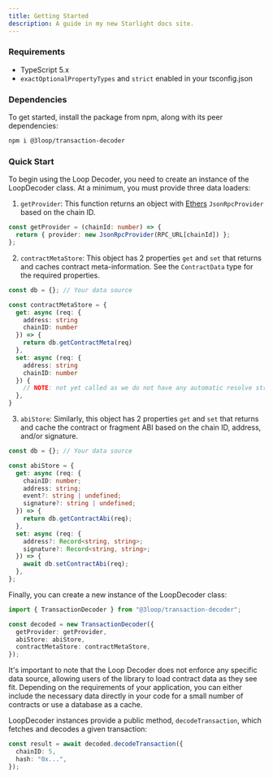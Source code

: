 ```yaml
---
title: Getting Started
description: A guide in my new Starlight docs site.
---
```


### Requirements

- TypeScript 5.x
- `exactOptionalPropertyTypes` and `strict` enabled in your tsconfig.json

### Dependencies

To get started, install the package from npm, along with its peer dependencies:

```sh
npm i @3loop/transaction-decoder
```

### Quick Start

To begin using the Loop Decoder, you need to create an instance of the LoopDecoder class. At a minimum, you must provide three data loaders:

1. `getProvider`: This function returns an object with [Ethers](https://ethers.org) `JsonRpcProvider` based on the chain ID.

```ts
const getProvider = (chainId: number) => {
  return { provider: new JsonRpcProvider(RPC_URL[chainId]) };
};
```

2. `contractMetaStore`: This object has 2 properties `get` and `set` that returns and caches contract meta-information. See the `ContractData` type for the required properties.

```ts
const db = {}; // Your data source

const contractMetaStore = {
  get: async (req: {
    address: string
    chainID: number
  }) => {
    return db.getContractMeta(req)
  },
  set: async (req: {
    address: string
    chainID: number
  }) {
    // NOTE: not yet called as we do not have any automatic resolve strategy implemented
  },
}
```

3. `abiStore`: Similarly, this object has 2 properties `get` and `set` that returns and cache the contract or fragment ABI based on the chain ID, address, and/or signature.

```ts
const db = {}; // Your data source

const abiStore = {
  get: async (req: {
    chainID: number;
    address: string;
    event?: string | undefined;
    signature?: string | undefined;
  }) => {
    return db.getContractAbi(req);
  },
  set: async (req: {
    address?: Record<string, string>;
    signature?: Record<string, string>;
  }) => {
    await db.setContractAbi(req);
  },
};
```

Finally, you can create a new instance of the LoopDecoder class:

```ts
import { TransactionDecoder } from "@3loop/transaction-decoder";

const decoded = new TransactionDecoder({
  getProvider: getProvider,
  abiStore: abiStore,
  contractMetaStore: contractMetaStore,
});
```

It's important to note that the Loop Decoder does not enforce any specific data source, allowing users of the library to load contract data as they see fit. Depending on the requirements of your application, you can either include the necessary data directly in your code for a small number of contracts or use a database as a cache.

LoopDecoder instances provide a public method, `decodeTransaction`, which fetches and decodes a given transaction:

```ts
const result = await decoded.decodeTransaction({
  chainID: 5,
  hash: "0x...",
});
```
